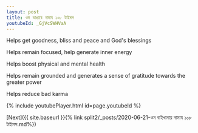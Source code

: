 ```yaml
---
layout: post
title: ওম ভাঙাবে নামায ১০৮ টাইমস
youtubeId: _GjVcSWHVaA
---
```

 
 
Helps get goodness, bliss and peace and God's blessings
 
Helps remain focused, help generate inner energy 
 
Helps boost physical and mental health 
 
Helps remain grounded and generates a sense of gratitude towards the greater power 
 
Helps reduce bad karma
 
 
 
 


{% include youtubePlayer.html id=page.youtubeId %}
 
[Next]({{ site.baseurl }}{% link  split2/_posts/2020-06-21-ওম বাইখানায় নামায ১০৮ টাইমস.md%})
 
